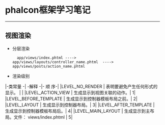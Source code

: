 # phalcon框架学习笔记
-------------------

## 视图渲染
- 分层渲染
  ```
    app/views/index.phtml ----> app/views/layouts/controller_name.phtml  ---->  app/views/posts/action_name.phtml
  ```
- 渲染级别

|-类常量 -|	-解释 -|-	顺 序-|
|LEVEL_NO_RENDER |	表明要避免产生任何形式的显示。 |	 |
|LEVEL_ACTION_VIEW |	生成显示到视图关联的动作。| 	1|
|LEVEL_BEFORE_TEMPLATE |	生成显示到控制器模板布局之前。| 	2|
|LEVEL_LAYOUT |	生成显示到控制器布局。| 	3|
|LEVEL_AFTER_TEMPLATE |	生成显示到控制器模板布局后。| 	4|
|LEVEL_MAIN_LAYOUT |	生成显示到主布局。文件： views/index.phtml |	5|

